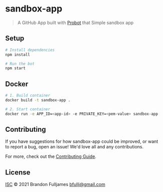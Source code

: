 # sandbox-app

> A GitHub App built with [Probot](https://github.com/probot/probot) that Simple sandbox app

## Setup

```sh
# Install dependencies
npm install

# Run the bot
npm start
```

## Docker

```sh
# 1. Build container
docker build -t sandbox-app .

# 2. Start container
docker run -e APP_ID=<app-id> -e PRIVATE_KEY=<pem-value> sandbox-app
```

## Contributing

If you have suggestions for how sandbox-app could be improved, or want to report a bug, open an issue! We'd love all and any contributions.

For more, check out the [Contributing Guide](CONTRIBUTING.md).

## License

[ISC](LICENSE) © 2021 Brandon Fulljames <bfullj@gmail.com>
